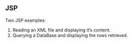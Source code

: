 ## JSP
Two JSP examples: 
1. Reading an XML file and displaying it’s content.
2. Querying a DataBase and displaying the rows retrieved.
